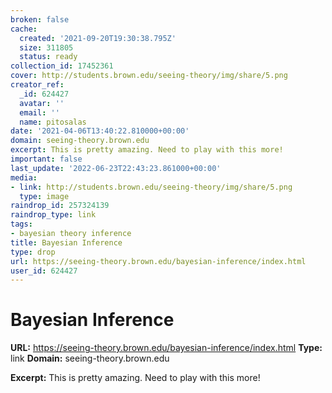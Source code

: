 ```yaml
---
broken: false
cache:
  created: '2021-09-20T19:30:38.795Z'
  size: 311805
  status: ready
collection_id: 17452361
cover: http://students.brown.edu/seeing-theory/img/share/5.png
creator_ref:
  _id: 624427
  avatar: ''
  email: ''
  name: pitosalas
date: '2021-04-06T13:40:22.810000+00:00'
domain: seeing-theory.brown.edu
excerpt: This is pretty amazing. Need to play with this more!
important: false
last_update: '2022-06-23T22:43:23.861000+00:00'
media:
- link: http://students.brown.edu/seeing-theory/img/share/5.png
  type: image
raindrop_id: 257324139
raindrop_type: link
tags:
- bayesian theory inference
title: Bayesian Inference
type: drop
url: https://seeing-theory.brown.edu/bayesian-inference/index.html
user_id: 624427
---
```


# Bayesian Inference

**URL:** https://seeing-theory.brown.edu/bayesian-inference/index.html
**Type:** link
**Domain:** seeing-theory.brown.edu

**Excerpt:** This is pretty amazing. Need to play with this more!
